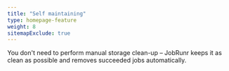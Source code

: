 ```yaml
---
title: "Self maintaining"
type: homepage-feature
weight: 8
sitemapExclude: true
---
```

You don't need to perform manual storage clean-up – JobRunr keeps it as clean as possible and removes succeeded jobs automatically.